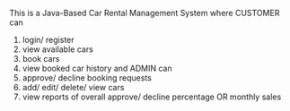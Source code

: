 This is a Java-Based Car Rental Management System where CUSTOMER can 
1. login/ register
2. view available cars
3. book cars
4. view booked car history
and 
ADMIN can
1. approve/ decline booking requests
2. add/ edit/ delete/ view cars
3. view reports of overall approve/ decline percentage OR monthly sales 
